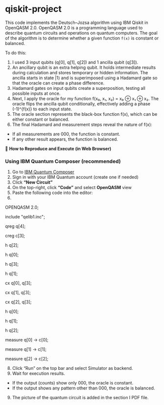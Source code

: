# qiskit-project
This code implements the Deutsch–Jozsa algorithm using IBM Qiskit in OpenQASM 2.0. OpenQASM 2.0 is a programming language used to describe quantum circuits and operations on quantum computers.
The goal of the algorithm is to determine whether a given function `f(x)` is constant or balanced. 

To do this:
1. I used 3 input qubits (q[0], q[1], q[2]) and 1 ancilla qubit (q[3]).
2. An ancillary qubit is an extra helping qubit. It holds intermediate results during calculation and stores temporary or hidden information. The ancilla starts in state |1⟩ and is superimposed using a Hadamard gate so that the oracle can create a phase difference.
3. Hadamard gates on input qubits create a superposition, testing all possible inputs at once.
4. Next, I apply the oracle for my function f(x₀, x₁, x₂) = x₀ ⊕ x₁ ⊕ x₂. The oracle flips the ancilla qubit conditionally, effectively adding a phase (-1)^{f(x)} to each input state.
5. The oracle section represents the black-box function f(x), which can be either constant or balanced.
6. The final Hadamard and measurement steps reveal the nature of f(x):
- If all measurements are 000, the function is constant.
- If any other result appears, the function is balanced.
     
🧭 **How to Reproduce and Execute (in Web Browser)**

### Using IBM Quantum Composer (recommended)
1. Go to [IBM Quantum Composer](https://quantum.ibm.com/composer)
2. Sign in with your IBM Quantum account (create one if needed)
3. Click **“New Circuit”**
4. On the top-right, click **“Code”** and select **OpenQASM** view
5. Paste the following code into the editor:
6.
OPENQASM 2.0;

include "qelib1.inc";

qreg q[4];

creg c[3];

h q[2];

h q[0];

h q[3];

h q[1];

cx q[0], q[3];


cx q[1], q[3];

cx q[2], q[3];

h q[0];

h q[1];

h q[2];

measure q[0] -> c[0];

measure q[1] -> c[1];

measure q[2] -> c[2];

8. Click “Run” on the top bar and select Simulator as backend.
9. Wait for execution results.
- If the output (counts) show only 000, the oracle is constant.
- If the output shows any pattern other than 000, the oracle is balanced.
9. The picture of the quantum circuit is added in the section I PDF file. 

